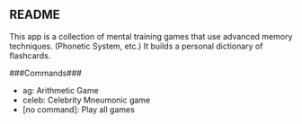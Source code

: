## README ##

This app is a collection of mental training games that use advanced memory techniques. (Phonetic System, etc.)
It builds a personal dictionary of flashcards.

###Commands###
* ag: Arithmetic Game
* celeb: Celebrity Mneumonic game
* [no command]: Play all games

